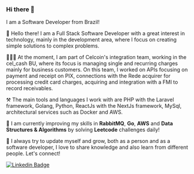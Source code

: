 ### Hi there 👋

I am a Software Developer from Brazil!

👋 Hello there! I am a Full Stack Software Developer with a great interest in technology, mainly in the development area, where I focus on creating simple solutions to complex problems.

👨🏻‍💻 At the moment, I am part of Celcoin's integration team, working in the cel_cash BU, where its focus is managing single and recurring charges mainly for business customers. On this team, I worked on APIs focusing on payment and receipt on PIX, connections with the Rede acquirer for processing credit card charges, acquiring and integration with a FMI to record receivables.

⚒️ The main tools and languages I work with are PHP with the Laravel framework, Golang, Python, ReactJs with the NextJs framework, MySql, architectural services such as Docker and AWS.

🌱 I am currently improving my skills in **RabbitMQ**, **Go**, **AWS** and **Data Structures & Algorithms** by solving **Leetcode** challenges daily!

🚀 I always try to update myself and grow, both as a person and as a software developer, I love to share knowledge and also learn from different people. Let's connect!

[![Linkedin Badge](https://img.shields.io/badge/-LinkedIn-blue?style=flat-square&logo=Linkedin&logoColor=white&link=https://www.linkedin.com/in/fabrício-cosati-973a69180/)](https://www.linkedin.com/in/fabricio-cosati/)
